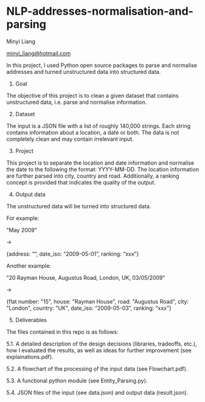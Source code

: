 # NLP-addresses-normalisation-and-parsing
Minyi Liang

minyi_liang@hotmail.com


In this project, I used Python open source packages to parse and normalise addresses and turned unstructured data into structured data.


1. Goal

The objective of this project is to clean a given dataset that contains unstructured data, i.e.
parse and normalise information.

2. Dataset

The input is a JSON file with a list of roughly 140,000 strings. Each string contains information
about a location, a date or both. The data is not completely clean and may contain irrelevant
input.

3. Project

This project is to separate the location and date information and normalise the date to the following the format: YYYY-MM-DD. The location information are further parsed into city, country and road. Additionally, a ranking concept is provided that indicates the quality of the output. 

4. Output data

The unstructured data will be turned into structured data. 

For example:

"May 2009" 

→ 

{address: ““, date_iso: “2009-05-01”, ranking: “xxx”}

Another example:

"20 Rayman House, Augustus Road, London, UK, 03/05/2009" 

→ 

{flat number: "15", house: "Rayman House", road: "Augustus Road", city: "London", country: "UK", date_iso: “2009-05-03”, ranking: “xxx”}



5. Deliverables

The files contained in this repo is as follows:

5.1. A detailed description of the design decisions (libraries, tradeoffs, etc.), how I evaluated
the results, as well as ideas for further improvement (see explainations.pdf).

5.2. A flowchart of the processing of the input data (see Flowchart.pdf).

5.3. A functional python module (see Entity_Parsing.py).

5.4. JSON files of the input (see data.json) and output data (result.json).
